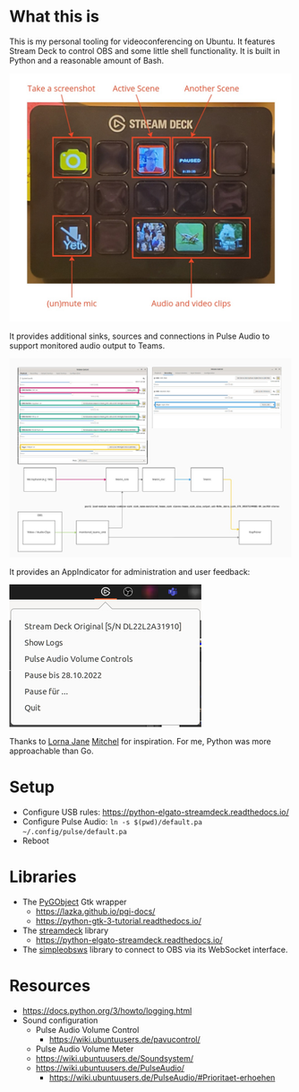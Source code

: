 What this is
============

This is my personal tooling for videoconferencing on Ubuntu.
It features Stream Deck to control OBS and some little shell functionality.
It is built in Python and a reasonable amount of Bash.

![](README-StreamDeck.jpg)

It provides additional sinks, sources and connections in Pulse Audio to support monitored audio output to Teams.

![](README-Sound.jpg)

It provides an AppIndicator for administration and user feedback:

![](README-AppIndicator.jpg)

Thanks to [Lorna Jane](https://github.com/lornajane/streamdeck-tricks) [Mitchel](https://opensource.com/article/20/12/stream-deck) for inspiration.
For me, Python was more approachable than Go.

Setup
=====

 - Configure USB rules: https://python-elgato-streamdeck.readthedocs.io/
 - Configure Pulse Audio:
    `ln -s $(pwd)/default.pa ~/.config/pulse/default.pa`
 - Reboot

Libraries
=========
 - The [PyGObject](https://pygobject.readthedocs.io) Gtk wrapper
   - https://lazka.github.io/pgi-docs/
   - https://python-gtk-3-tutorial.readthedocs.io/
 - The [streamdeck](https://github.com/abcminiuser/python-elgato-streamdeck) library
   - https://python-elgato-streamdeck.readthedocs.io/
 - The [simpleobsws](https://github.com/IRLToolkit/simpleobsws) library to connect to OBS via its WebSocket interface.

Resources
=========
 - https://docs.python.org/3/howto/logging.html
 - Sound configuration
   - Pulse Audio Volume Control
     - https://wiki.ubuntuusers.de/pavucontrol/
   - Pulse Audio Volume Meter
   - https://wiki.ubuntuusers.de/Soundsystem/
   - https://wiki.ubuntuusers.de/PulseAudio/
      - https://wiki.ubuntuusers.de/PulseAudio/#Prioritaet-erhoehen
